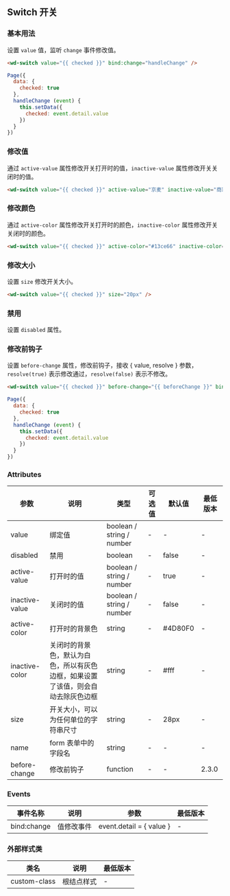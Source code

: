 ## Switch 开关


### 基本用法

设置 `value` 值，监听 `change` 事件修改值。

```html
<wd-switch value="{{ checked }}" bind:change="handleChange" />
```

```javascript
Page({
  data: {
    checked: true
  },
  handleChange (event) {
    this.setData({
      checked: event.detail.value
    })
  }
})
```

### 修改值

通过 `active-value` 属性修改开关打开时的值，`inactive-value` 属性修改开关关闭时的值。

```html
<wd-switch value="{{ checked }}" active-value="京麦" inactive-value="商家后台" />
```

### 修改颜色

通过 `active-color` 属性修改开关打开时的颜色，`inactive-color` 属性修改开关关闭时的颜色。

```html
<wd-switch value="{{ checked }}" active-color="#13ce66" inactive-color="#f00" />
```

### 修改大小

设置 `size` 修改开关大小。

```html
<wd-switch value="{{ checked }}" size="20px" />
```

### 禁用

设置 `disabled` 属性。

### 修改前钩子

设置 `before-change` 属性，修改前钩子，接收 { value, resolve } 参数，`resolve(true)` 表示修改通过，`resolve(false)` 表示不修改。

```html
<wd-switch value="{{ checked }}" before-change="{{ beforeChange }}" bind:change="handleChange" />
```

```javascript
Page({
  data: {
    checked: true
  },
  handleChange (event) {
    this.setData({
      checked: event.detail.value
    })
  }
})
```

### Attributes

| 参数 | 说明 | 类型 | 可选值 | 默认值 | 最低版本 |
|-----|------|-----|-------|-------|---------|
| value |	绑定值 |	boolean / string / number | - |	-  | - |
| disabled | 禁用 | boolean | - | false | - |
| active-value | 打开时的值 | boolean / string / number | - | true | - |
| inactive-value | 关闭时的值 | boolean / string / number | - | false | - |
| active-color | 打开时的背景色 | string | - | #4D80F0 | - |
| inactive-color | 关闭时的背景色，默认为白色，所以有灰色边框，如果设置了该值，则会自动去除灰色边框 | string | - | #fff | - |
| size | 开关大小，可以为任何单位的字符串尺寸 | string | - | 28px | - |
| name | form 表单中的字段名 | string | - | - | - |
| before-change | 修改前钩子 | function | - | - | 2.3.0 |

### Events

| 事件名称 | 说明 | 参数 | 最低版本 |
|--------|------|-----|---------|
| bind:change | 值修改事件 | event.detail = { value } | - |

### 外部样式类

| 类名 | 说明 | 最低版本 |
|-----|-----|---------|
| custom-class | 根结点样式 | - |
